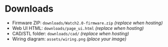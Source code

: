 # Downloads

- Firmware ZIP: `downloads/Watch2.0-firmware.zip` *(replace when hosting)*
- Web UI HTML: `downloads/page_ui.html` *(replace when hosting)*
- CAD/STL folder: `downloads/cad/` *(replace when hosting)*
- Wiring diagram: `assets/wiring.png` *(place your image)*
